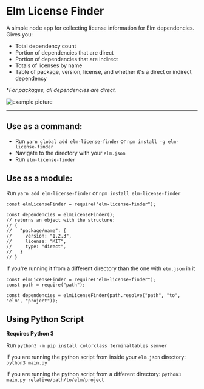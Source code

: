 # Elm License Finder

A simple node app for collecting license information for Elm dependencies. Gives you:

- Total dependency count
- Portion of dependencies that are direct
- Portion of dependencies that are indirect
- Totals of licenses by name
- Table of package, version, license, and whether it's a direct or indirect dependency

\*_For packages, all dependencies are direct._

![example picture](https://raw.githubusercontent.com/wolfadex/elm-license-finder/master/example_pic.png)

---

## Use as a command:

- Run `yarn global add elm-license-finder` or `npm install -g elm-license-finder`
- Navigate to the directory with your `elm.json`
- Run `elm-license-finder`

## Use as a module:

Run `yarn add elm-license-finder` or `npm install elm-license-finder`

```
const elmLicenseFinder = require("elm-license-finder");

const dependencies = elmLicenseFinder();
// returns an object with the structure:
// {
//   "package/name": {
//     version: "1.2.3",
//     license: "MIT",
//     type: "direct",
//   }
// }
```

If you're running it from a different directory than the one with `elm.json` in it

```
const elmLicenseFinder = require("elm-license-finder");
const path = require("path");

const dependencies = elmLicenseFinder(path.resolve("path", "to", "elm", "project"));
```

## Using Python Script

**Requires Python 3**

Run `python3 -m pip install colorclass terminaltables semver`

If you are running the python script from inside your `elm.json` directory:
`python3 main.py`

If you are running the python script from a different directory:
`python3 main.py relative/path/to/elm/project`
